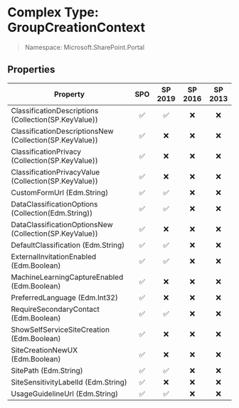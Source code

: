 # Complex Type: GroupCreationContext

> Namespace: Microsoft.SharePoint.Portal

## Properties

Property | SPO | SP 2019 | SP 2016 | SP 2013
----------|:---:|:-------:|:-------:|:-------:
ClassificationDescriptions (Collection(SP.KeyValue)) | ✅ | ✅ | ❌ | ❌
ClassificationDescriptionsNew (Collection(SP.KeyValue)) | ✅ | ❌ | ❌ | ❌
ClassificationPrivacy (Collection(SP.KeyValue)) | ✅ | ❌ | ❌ | ❌
ClassificationPrivacyValue (Collection(SP.KeyValue)) | ✅ | ❌ | ❌ | ❌
CustomFormUrl (Edm.String) | ✅ | ✅ | ❌ | ❌
DataClassificationOptions (Collection(Edm.String)) | ✅ | ✅ | ❌ | ❌
DataClassificationOptionsNew (Collection(SP.KeyValue)) | ✅ | ❌ | ❌ | ❌
DefaultClassification (Edm.String) | ✅ | ✅ | ❌ | ❌
ExternalInvitationEnabled (Edm.Boolean) | ✅ | ✅ | ❌ | ❌
MachineLearningCaptureEnabled (Edm.Boolean) | ✅ | ❌ | ❌ | ❌
PreferredLanguage (Edm.Int32) | ✅ | ❌ | ❌ | ❌
RequireSecondaryContact (Edm.Boolean) | ✅ | ✅ | ❌ | ❌
ShowSelfServiceSiteCreation (Edm.Boolean) | ✅ | ❌ | ❌ | ❌
SiteCreationNewUX (Edm.Boolean) | ✅ | ❌ | ❌ | ❌
SitePath (Edm.String) | ✅ | ✅ | ❌ | ❌
SiteSensitivityLabelId (Edm.String) | ✅ | ❌ | ❌ | ❌
UsageGuidelineUrl (Edm.String) | ✅ | ✅ | ❌ | ❌
